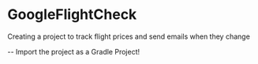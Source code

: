 # GoogleFlightCheck
Creating a project to track flight prices and send emails when they change

-- Import the project as a Gradle Project!
